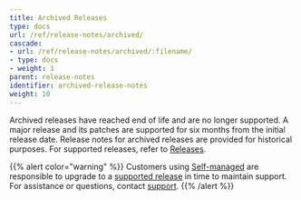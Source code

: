 ```yaml
---
title: Archived Releases
type: docs
url: /ref/release-notes/archived/
cascade:
- url: /ref/release-notes/archived/:filename/
- type: docs
- weight: 1
parent: release-notes
identifier: archived-release-notes
weight: 10
---
```


Archived releases have reached end of life and are no longer supported. A major release and its patches are supported for six months from the initial release date. Release notes for archived releases are provided for historical purposes. For supported releases, refer to [Releases](/ref/release-notes/).

{{% alert color="warning" %}}
Customers using [Self-managed](/guides/hosting/hosting-options/self-managed/) are responsible to upgrade to a [supported release](/ref/releases-notes/) in time to maintain support. For assistance or questions, contact [support](mailto:support@wandb.com).
{{% /alert %}}
